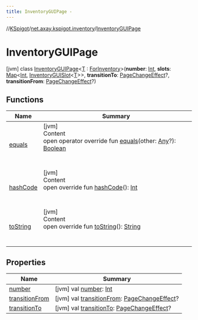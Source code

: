 ```yaml
---
title: InventoryGUIPage -
---
```

//[KSpigot](../../index.md)/[net.axay.kspigot.inventory](../index.md)/[InventoryGUIPage](index.md)



# InventoryGUIPage  
 [jvm] class [InventoryGUIPage](index.md)<[T](index.md) : [ForInventory](../-for-inventory/index.md)>(**number**: [Int](https://kotlinlang.org/api/latest/jvm/stdlib/kotlin/-int/index.html), **slots**: [Map](https://kotlinlang.org/api/latest/jvm/stdlib/kotlin.collections/-map/index.html)<[Int](https://kotlinlang.org/api/latest/jvm/stdlib/kotlin/-int/index.html), [InventoryGUISlot](../-inventory-g-u-i-slot/index.md)<[T](index.md)>>, **transitionTo**: [PageChangeEffect](../-page-change-effect/index.md)?, **transitionFrom**: [PageChangeEffect](../-page-change-effect/index.md)?)   


## Functions  
  
|  Name|  Summary| 
|---|---|
| [equals](../../net.axay.kspigot.utils/-registerable-command/index.md#kotlin/Any/equals/#kotlin.Any?/PointingToDeclaration/)| [jvm]  <br>Content  <br>open operator override fun [equals](../../net.axay.kspigot.utils/-registerable-command/index.md#kotlin/Any/equals/#kotlin.Any?/PointingToDeclaration/)(other: [Any](https://kotlinlang.org/api/latest/jvm/stdlib/kotlin/-any/index.html)?): [Boolean](https://kotlinlang.org/api/latest/jvm/stdlib/kotlin/-boolean/index.html)  <br><br><br>
| [hashCode](../../net.axay.kspigot.utils/-registerable-command/index.md#kotlin/Any/hashCode/#/PointingToDeclaration/)| [jvm]  <br>Content  <br>open override fun [hashCode](../../net.axay.kspigot.utils/-registerable-command/index.md#kotlin/Any/hashCode/#/PointingToDeclaration/)(): [Int](https://kotlinlang.org/api/latest/jvm/stdlib/kotlin/-int/index.html)  <br><br><br>
| [toString](../../net.axay.kspigot.utils/-registerable-command/index.md#kotlin/Any/toString/#/PointingToDeclaration/)| [jvm]  <br>Content  <br>open override fun [toString](../../net.axay.kspigot.utils/-registerable-command/index.md#kotlin/Any/toString/#/PointingToDeclaration/)(): [String](https://kotlinlang.org/api/latest/jvm/stdlib/kotlin/-string/index.html)  <br><br><br>


## Properties  
  
|  Name|  Summary| 
|---|---|
| [number](index.md#net.axay.kspigot.inventory/InventoryGUIPage/number/#/PointingToDeclaration/)|  [jvm] val [number](index.md#net.axay.kspigot.inventory/InventoryGUIPage/number/#/PointingToDeclaration/): [Int](https://kotlinlang.org/api/latest/jvm/stdlib/kotlin/-int/index.html)   <br>
| [transitionFrom](index.md#net.axay.kspigot.inventory/InventoryGUIPage/transitionFrom/#/PointingToDeclaration/)|  [jvm] val [transitionFrom](index.md#net.axay.kspigot.inventory/InventoryGUIPage/transitionFrom/#/PointingToDeclaration/): [PageChangeEffect](../-page-change-effect/index.md)?   <br>
| [transitionTo](index.md#net.axay.kspigot.inventory/InventoryGUIPage/transitionTo/#/PointingToDeclaration/)|  [jvm] val [transitionTo](index.md#net.axay.kspigot.inventory/InventoryGUIPage/transitionTo/#/PointingToDeclaration/): [PageChangeEffect](../-page-change-effect/index.md)?   <br>

